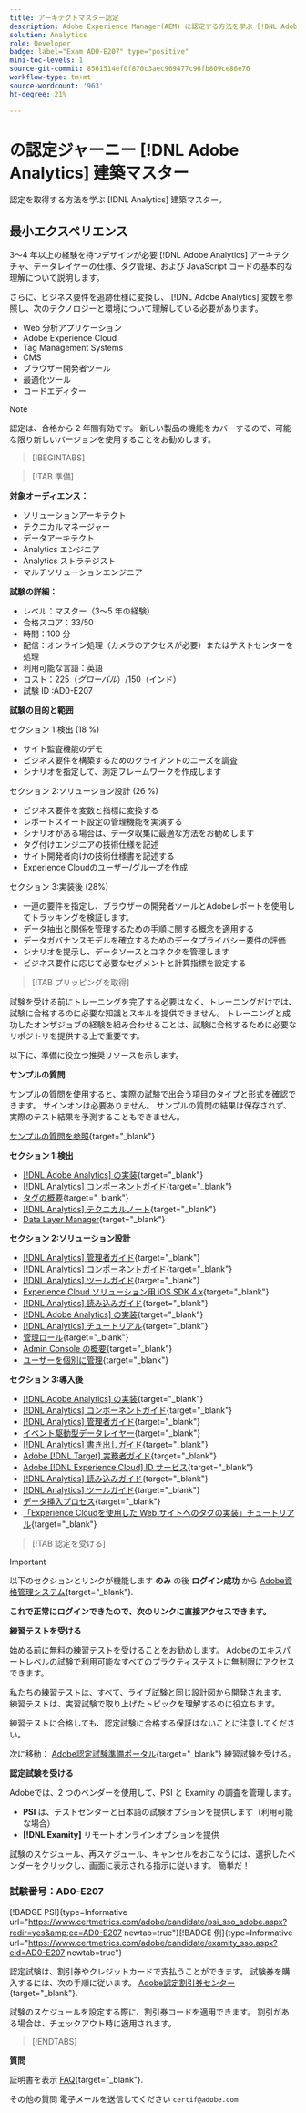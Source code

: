 ```yaml
---
title: アーキテクトマスター認定
description: Adobe Experience Manager(AEM) に認定する方法を学ぶ [!DNL Adobe Analytics] 建築マスター。
solution: Analytics
role: Developer
badge: label="Exam AD0-E207" type="positive"
mini-toc-levels: 1
source-git-commit: 8561514ef0f870c3aec969477c96fb809ce86e76
workflow-type: tm+mt
source-wordcount: '963'
ht-degree: 21%

---
```


# の認定ジャーニー [!DNL Adobe Analytics] 建築マスター

認定を取得する方法を学ぶ [!DNL Analytics] 建築マスター。

## 最小エクスペリエンス

3～4 年以上の経験を持つデザインが必要 [!DNL Adobe Analytics] アーキテクチャ、データレイヤーの仕様、タグ管理、および JavaScript コードの基本的な理解について説明します。

さらに、ビジネス要件を追跡仕様に変換し、 [!DNL Adobe Analytics] 変数を参照し、次のテクノロジーと環境について理解している必要があります。

* Web 分析アプリケーション
* Adobe Experience Cloud
* Tag Management Systems
* CMS
* ブラウザー開発者ツール
* 最適化ツール
* コードエディター

>[!NOTE]
>
>認定は、合格から 2 年間有効です。 新しい製品の機能をカバーするので、可能な限り新しいバージョンを使用することをお勧めします。

>[!BEGINTABS]

>[!TAB 準備]

**対象オーディエンス：**

* ソリューションアーキテクト
* テクニカルマネージャー
* データアーキテクト
* Analytics エンジニア
* Analytics ストラテジスト
* マルチソリューションエンジニア

**試験の詳細：**

* レベル：マスター（3～5 年の経験）
* 合格スコア：33/50
* 時間：100 分
* 配信：オンライン処理（カメラのアクセスが必要）またはテストセンターを処理
* 利用可能な言語：英語
* コスト：$225（グローバル）/$150（インド）
* 試験 ID :AD0-E207

**試験の目的と範囲**

セクション 1:検出 (18 %)

* サイト監査機能のデモ
* ビジネス要件を構築するためのクライアントのニーズを調査
* シナリオを指定して、測定フレームワークを作成します

セクション 2:ソリューション設計 (26 %)

* ビジネス要件を変数と指標に変換する
* レポートスイート設定の管理機能を実演する
* シナリオがある場合は、データ収集に最適な方法をお勧めします
* タグ付けエンジニアの技術仕様を記述
* サイト開発者向けの技術仕様書を記述する
* Experience Cloudのユーザー/グループを作成

セクション 3:実装後 (28%)

* 一連の要件を指定し、ブラウザーの開発者ツールとAdobeレポートを使用してトラッキングを検証します。
* データ抽出と関係を管理するための手順に関する概念を適用する
* データガバナンスモデルを確立するためのデータプライバシー要件の評価
* シナリオを提示し、データソースとコネクタを管理します
* ビジネス要件に応じて必要なセグメントと計算指標を設定する

>[!TAB プリッピングを取得]

試験を受ける前にトレーニングを完了する必要はなく、トレーニングだけでは、試験に合格するのに必要な知識とスキルを提供できません。 トレーニングと成功したオンザジョブの経験を組み合わせることは、試験に合格するために必要なリポジトリを提供する上で重要です。

以下に、準備に役立つ推奨リソースを示します。

**サンプルの質問**

サンプルの質問を使用すると、実際の試験で出会う項目のタイプと形式を確認できます。 サインオンは必要ありません。 サンプルの質問の結果は保存されず、実際のテスト結果を予測することもできません。

[サンプルの質問を参照](https://scorpion.caveon.com/launchpad/ad0-e207-adobe-analytics-architect-master-copy-y9f8t1){target="_blank"}

**セクション 1:検出**

* [ [!DNL Adobe Analytics] の実装](https://experienceleague.adobe.com/docs/analytics/implementation/home.html?lang=ja){target="_blank"}
* [[!DNL Analytics] コンポーネントガイド](https://experienceleague.adobe.com/docs/analytics/components/home.html?lang=ja){target="_blank"}
* [タグの概要](https://experienceleague.adobe.com/docs/experience-platform/tags/home.html?lang=ja){target="_blank"}
* [[!DNL Analytics] テクニカルノート](https://experienceleague.adobe.com/docs/analytics/technotes/home.html?lang=ja){target="_blank"}
* [Data Layer Manager](https://exchange.adobe.com/apps/ec/101462/data-layer-manager){target="_blank"}

**セクション 2:ソリューション設計**

* [[!DNL Analytics] 管理者ガイド](https://experienceleague.adobe.com/docs/analytics/admin/home.html?lang=ja){target="_blank"}
* [[!DNL Analytics] コンポーネントガイド](https://experienceleague.adobe.com/docs/analytics/components/home.html?lang=ja){target="_blank"}
* [[!DNL Analytics] ツールガイド](https://experienceleague.adobe.com/docs/analytics/analyze/home.html?lang=ja){target="_blank"}
* [Experience Cloud ソリューション用 iOS SDK 4.x](https://experienceleague.adobe.com/docs/mobile-services/ios/overview.html?lang=ja){target="_blank"}
* [[!DNL Analytics] 読み込みガイド](https://experienceleague.adobe.com/docs/analytics/import/home.html?lang=ja){target="_blank"}
* [ [!DNL Adobe Analytics] の実装](https://experienceleague.adobe.com/docs/analytics/implementation/home.html?lang=ja){target="_blank"}
* [[!DNL Analytics] チュートリアル](https://experienceleague.adobe.com/docs/analytics-learn/tutorials/overview.html?lang=ja){target="_blank"}
* [管理ロール](https://helpx.adobe.com/in/enterprise/using/admin-roles.html){target="_blank"}
* [Admin Console の概要](https://helpx.adobe.com/in/enterprise/using/admin-console.html#Settings){target="_blank"}
* [ユーザーを個別に管理](https://helpx.adobe.com/in/enterprise/using/manage-users-individually.html){target="_blank"}

**セクション 3:導入後**

* [ [!DNL Adobe Analytics] の実装](https://experienceleague.adobe.com/docs/analytics/implementation/home.html?lang=ja){target="_blank"}
* [[!DNL Analytics] コンポーネントガイド](https://experienceleague.adobe.com/docs/analytics/components/home.html?lang=ja){target="_blank"}
* [[!DNL Analytics] 管理者ガイド](https://experienceleague.adobe.com/docs/analytics/admin/home.html?lang=ja){target="_blank"}
* [イベント駆動型データレイヤー](https://jimalytics.com/tag-management/the-event-driven-data-layer/){target="_blank"}
* [[!DNL Analytics] 書き出しガイド](https://experienceleague.adobe.com/docs/analytics/export/home.html?lang=ja){target="_blank"}
* [Adobe [!DNL Target] 実務者ガイド](https://experienceleague.adobe.com/docs/target/using/target-home.html?lang=ja){target="_blank"}
* [Adobe [!DNL Experience Cloud] ID サービス](https://experienceleague.adobe.com/docs/id-service/using/home.html?lang=ja){target="_blank"}
* [[!DNL Analytics] 読み込みガイド](https://experienceleague.adobe.com/docs/analytics/import/home.html?lang=ja){target="_blank"}
* [[!DNL Analytics] ツールガイド](https://experienceleague.adobe.com/docs/analytics/analyze/home.html?lang=ja){target="_blank"}
* [データ挿入プロセス](https://github.com/AdobeDocs/analytics-1.4-apis/blob/master/docs/data-insertion-api/overview/c_data_insertion_process.md){target="_blank"}
* [「Experience Cloudを使用した Web サイトへのタグの実装」チュートリアル](https://experienceleague.adobe.com/docs/platform-learn/implement-in-websites/overview.html?lang=ja){target="_blank"}

>[!TAB 認定を受ける]

>[!IMPORTANT]
>
>以下のセクションとリンクが機能します **のみ**  の後 **ログイン成功** から [Adobe資格管理システム](http://www.certmetrics.com/adobe){target="_blank"}.


**これで正常にログインできたので、次のリンクに直接アクセスできます。**

**練習テストを受ける**

始める前に無料の練習テストを受けることをお勧めします。 Adobeのエキスパートレベルの試験で利用可能なすべてのプラクティステストに無制限にアクセスできます。

私たちの練習テストは、すべて、ライブ試験と同じ設計図から開発されます。 練習テストは、実習試験で取り上げたトピックを理解するのに役立ちます。

練習テストに合格しても、認定試験に合格する保証はないことに注意してください。

次に移動： [Adobe認定試験準備ポータル](https://www.certmetrics.com/adobe/candidate/gmetrix_sso.aspx){target="_blank"} 練習試験を受ける。

**認定試験を受ける**

Adobeでは、2 つのベンダーを使用して、PSI と Examity の調査を管理します。

* **PSI** は、テストセンターと日本語の試験オプションを提供します（利用可能な場合）
* **[!DNL Examity]** リモートオンラインオプションを提供

試験のスケジュール、再スケジュール、キャンセルをおこなうには、選択したベンダーをクリックし、画面に表示される指示に従います。 簡単だ！

### 試験番号：AD0-E207

[!BADGE PSI]{type=Informative url="https://www.certmetrics.com/adobe/candidate/psi_sso_adobe.aspx?redir=yes&amp;ec=AD0-E207 newtab=true"}[!BADGE 例]{type=Informative url="https://www.certmetrics.com/adobe/candidate/examity_sso.aspx?eid=AD0-E207 newtab=true"}

認定試験は、割引券やクレジットカードで支払うことができます。 試験券を購入するには、次の手順に従います。 [Adobe認定割引券センター](https://market.xvoucher.com/adobe/global){target="_blank"}.

試験のスケジュールを設定する際に、割引券コードを適用できます。 割引がある場合は、チェックアウト時に適用されます。

>[!ENDTABS]

**質問**

証明書を表示 [FAQ](https://experienceleague.adobe.com/docs/certification/certification/faq.html?lang=en){target="_blank"}.

その他の質問 電子メールを送信してください `certif@adobe.com`

